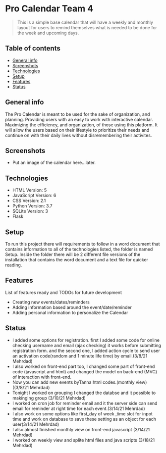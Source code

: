 # Pro Calendar Team 4
> This is a simple base calendar that will have a weekly and monthly layout for users to remind themselves what is needed to be done for the week and upcoming days. 

## Table of contents
* [General info](#general-info)
* [Screenshots](#screenshots)
* [Technologies](#technologies)
* [Setup](#setup)
* [Features](#features)
* [Status](#status)


## General info
The Pro Calendar is meant to be used for the sake of organization, and planning. Providing users with an easy to work with interactive calendar. Maximizing the efficiency, and organization, of those using this platform. It will allow the users based on their lifestyle to prioritize their needs and continue on with their daily lives without disremembering their activites.

## Screenshots
* Put an image of the calendar here...later. 

## Technologies
 * HTML Version: 5 
 * JavaScript Version: 6 
 * CSS Version: 2.1 
 * Python Version: 3.7 
 * SQLite Version: 3
 * Flask

## Setup
To run this project there will requirements to follow in a word document that contains information to all of the technologies listed, the folder is named Setup. Inside the folder there will be 2 different file versions of the installation that contains the word document and a text file for quicker reading. 


## Features
List of features ready and TODOs for future development
* Creating new events/dates/reminders
* Adding information based around the event/date/reminder
* Adding personal information to personalize the Calendar

## Status
* I added some options for registration. first I added some code for online checking username and email (ajax checking) it works before submitting registration form. and the second one, I added action cycle to send user an activation code(random and 1 minute life time) by email.(3/8/21 Mehrdad)
* I also worked on front-end part too, I changed some part of front-end code (javascript and html) and changed the model on back-end (MVC) of interaction with front-end.
* Now you can add new events byTanna html codes.(monthly view)((3/8/21 Mehrdad)
* Tonight I worked on grouping I changed the databse and it possible to makinging group (3/10/21 Mehrdad) 
* I worked on cron job for reminder email and it the server side can send email for reminder at right time for each event.(3/14/21 Mehrdad)
* I also work on some options like first_day of week ,time slot for inpot time and work on database to save these setting as an object for each user(3/14/21 Mehrdad)
* I also almost finished monthly view on front-end javascript (3/14/21 Mehrdad)
* I worked on weekly view and splite html files and java scripts (3/18/21 Mehrdad)


